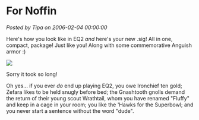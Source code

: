 # For Noffin

*Posted by Tipa on 2006-02-04 00:00:00*

Here's how you look like in EQ2 *and* here's your new .sig! All in one, compact, package! Just like you! Along with some commemorative Anguish armor :)

![](../../../tipa/noffindef.gif)

Sorry it took so long!

Oh yes... if you ever *do* end up playing EQ2, you owe Ironchief ten gold; Zefara likes to be held snugly before bed; the Gnashtooth gnolls demand the return of their young scout Wrathtail, whom you have renamed "Fluffy" and keep in a cage in your room; you like the 'Hawks for the Superbowl; and you never start a sentence without the word "dude".
